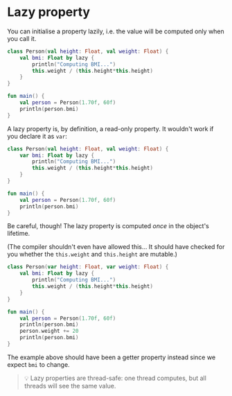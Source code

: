 # Lazy property

You can initialise a property lazily, i.e. the value will be computed only when you call it.
    
```kotlin
class Person(val height: Float, val weight: Float) {
    val bmi: Float by lazy {
        println("Computing BMI...")
        this.weight / (this.height*this.height)
    }
}

fun main() {
    val person = Person(1.70f, 60f)
    println(person.bmi)
}
```

A lazy property is, by definition, a read-only property. It wouldn't work if you declare it as `var`:
    
```kotlin
class Person(val height: Float, val weight: Float) {
    var bmi: Float by lazy {
        println("Computing BMI...")
        this.weight / (this.height*this.height)
    }
}

fun main() {
    val person = Person(1.70f, 60f)
    println(person.bmi)
}
```

Be careful, though! The lazy property is computed *once* in the object's lifetime.

(The compiler shouldn't even have allowed this... It should have checked for you whether the `this.weight` and `this.height` are mutable.)
    
```kotlin
class Person(var height: Float, var weight: Float) {
    val bmi: Float by lazy {
        println("Computing BMI...")
        this.weight / (this.height*this.height)
    }
}

fun main() {
    val person = Person(1.70f, 60f)
    println(person.bmi)
    person.weight += 20
    println(person.bmi)
}
```

The example above should have been a getter property instead since we expect `bmi` to change.

> 💡 Lazy properties are thread-safe: one thread computes, but all threads will see the same value.
